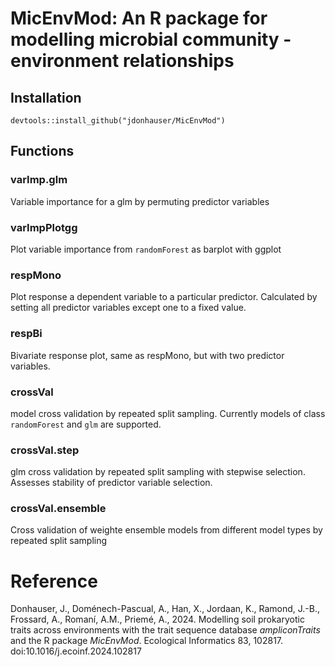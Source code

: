 # MicEnvMod: An R package for modelling microbial community - environment relationships

## Installation

```
devtools::install_github("jdonhauser/MicEnvMod")
```
## Functions
### varImp.glm 
Variable importance for a glm by permuting predictor variables
### varImpPlotgg
Plot variable importance from `randomForest` as barplot with ggplot
### respMono
Plot response a dependent variable to a particular predictor. Calculated by setting all predictor variables except one to a fixed value.
### respBi
Bivariate response plot, same as respMono, but with two predictor variables.
### crossVal
model cross validation by repeated split sampling. Currently models of class `randomForest` and `glm` are supported.
### crossVal.step
glm cross validation by repeated split sampling with stepwise selection. Assesses stability of predictor variable selection.
### crossVal.ensemble
Cross validation of weighte ensemble models from different model types by repeated split sampling

# Reference
Donhauser, J., Doménech-Pascual, A., Han, X., Jordaan, K., Ramond, J.-B., Frossard, A., Romaní, A.M., Priemé, A., 2024. Modelling soil prokaryotic traits across environments with the trait sequence database *ampliconTraits* and the R package *MicEnvMod*. Ecological Informatics 83, 102817. doi:10.1016/j.ecoinf.2024.102817
